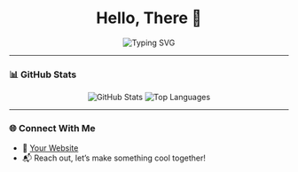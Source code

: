 <h1 align="center">Hello, There 👋</h1>

<p align="center">
  <img src="https://readme-typing-svg.demolab.com?font=Fira+Code&size=24&pause=1000&color=00F7FF&center=true&vCenter=true&width=450&lines=Welcome+to+Mahendra's+GitHub!" alt="Typing SVG" />
</p>

---



### 📊 GitHub Stats

<p align="center">
  <img src="https://github-readme-stats.vercel.app/api?username=777Mahendra&show_icons=true&theme=dark" alt="GitHub Stats" />
  <img src="https://github-readme-stats.vercel.app/api/top-langs/?username=777Mahendra&layout=compact&theme=dark" alt="Top Languages" />
</p>

---

### 🌐 Connect With Me
- 🔗 [Your Website](https://yourwebsite.com)
- 📬 Reach out, let’s make something cool together!

